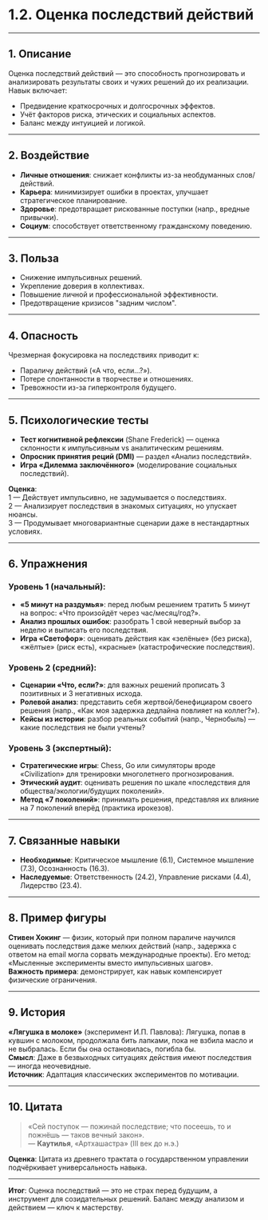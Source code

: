 # 1.2. Оценка последствий действий

---

## 1. Описание  
Оценка последствий действий — это способность прогнозировать и анализировать результаты своих и чужих решений до их реализации. Навык включает:  
- Предвидение краткосрочных и долгосрочных эффектов.  
- Учёт факторов риска, этических и социальных аспектов.  
- Баланс между интуицией и логикой.  

---

## 2. Воздействие  
- **Личные отношения**: снижает конфликты из-за необдуманных слов/действий.  
- **Карьера**: минимизирует ошибки в проектах, улучшает стратегическое планирование.  
- **Здоровье**: предотвращает рискованные поступки (напр., вредные привычки).  
- **Социум**: способствует ответственному гражданскому поведению.  

---

## 3. Польза  
- Снижение импульсивных решений.  
- Укрепление доверия в коллективах.  
- Повышение личной и профессиональной эффективности.  
- Предотвращение кризисов "задним числом".  

---

## 4. Опасность  
Чрезмерная фокусировка на последствиях приводит к:  
- Параличу действий («А что, если...?»).  
- Потере спонтанности в творчестве и отношениях.  
- Тревожности из-за гиперконтроля будущего.  

---

## 5. Психологические тесты  
- **Тест когнитивной рефлексии** (Shane Frederick) — оценка склонности к импульсивным vs аналитическим решениям.  
- **Опросник принятия реций (DMI)** — раздел «Анализ последствий».  
- **Игра «Дилемма заключённого»** (моделирование социальных последствий).  

**Оценка**:  
1 — Действует импульсивно, не задумывается о последствиях.  
2 — Анализирует последствия в знакомых ситуациях, но упускает нюансы.  
3 — Продумывает многовариантные сценарии даже в нестандартных условиях.  

---

## 6. Упражнения  

### Уровень 1 (начальный):  
- **«5 минут на раздумья»**: перед любым решением тратить 5 минут на вопрос: «Что произойдёт через час/месяц/год?».  
- **Анализ прошлых ошибок**: разобрать 1 свой неверный выбор за неделю и выписать его последствия.  
- **Игра «Светофор»**: оценивать действия как «зелёные» (без риска), «жёлтые» (риск есть), «красные» (катастрофические последствия).  

### Уровень 2 (средний):  
- **Сценарии «Что, если?»**: для важных решений прописать 3 позитивных и 3 негативных исхода.  
- **Ролевой анализ**: представить себя жертвой/бенефициаром своего решения (напр., «Как моя задержка дедлайна повлияет на коллег?»).  
- **Кейсы из истории**: разбор реальных событий (напр., Чернобыль) — какие последствия не были учтены?  

### Уровень 3 (экспертный):  
- **Стратегические игры**: Chess, Go или симуляторы вроде «Civilization» для тренировки многолетнего прогнозирования.  
- **Этический аудит**: оценивать решения по шкале «последствия для общества/экологии/будущих поколений».  
- **Метод «7 поколений»**: принимать решения, представляя их влияние на 7 поколений вперёд (практика ирокезов).  

---

## 7. Связанные навыки  
- **Необходимые**: Критическое мышление (6.1), Системное мышление (7.3), Осознанность (16.3).  
- **Наследуемые**: Ответственность (24.2), Управление рисками (4.4), Лидерство (23.4).  

---

## 8. Пример фигуры  
**Стивен Хокинг** — физик, который при полном параличе научился оценивать последствия даже мелких действий (напр., задержка с ответом на email могла сорвать международные проекты). Его метод: «Мысленные эксперименты вместо импульсивных шагов».  
**Важность примера**: демонстрирует, как навык компенсирует физические ограничения.  

---

## 9. История  
**«Лягушка в молоке»** (эксперимент И.П. Павлова): Лягушка, попав в кувшин с молоком, продолжала бить лапками, пока не взбила масло и не выбралась. Если бы она остановилась, погибла бы.  
**Смысл**: Даже в безвыходных ситуациях действия имеют последствия — иногда неочевидные.  
**Источник**: Адаптация классических экспериментов по мотивации.  

---

## 10. Цитата  
> «Сей поступок — пожинай последствие; что посеешь, то и пожнёшь — таков вечный закон».  
> — **Каутилья**, «Артхашастра» (III век до н.э.)  

**Оценка**: Цитата из древнего трактата о государственном управлении подчёркивает универсальность навыка.  

---

**Итог**: Оценка последствий — это не страх перед будущим, а инструмент для созидательных решений. Баланс между анализом и действием — ключ к мастерству.  